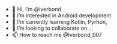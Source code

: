 - 👋 Hi, I’m @iverbond
- 👀 I’m interested in Android development
- 🌱 I’m currently learning Kotlin, Pyrhon, 
- 💞️ I’m looking to collaborate on ...
- 📫 How to reach me @Iverbond_007

<!---
iverbond/iverbond is a ✨ special ✨ repository because its `README.md` (this file) appears on your GitHub profile.
You can click the Preview link to take a look at your changes.
--->

